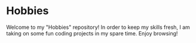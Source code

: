 # Hobbies
Welcome to my "Hobbies" repository!
In order to keep my skills fresh, I am taking on some fun coding projects in my spare time.
Enjoy browsing!
